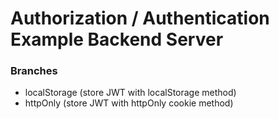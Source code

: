 # Authorization / Authentication Example Backend Server

### Branches
- localStorage (store JWT with localStorage method)
- httpOnly (store JWT with httpOnly cookie method)